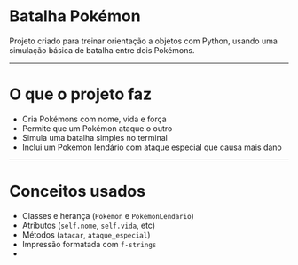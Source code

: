 # Batalha Pokémon

Projeto criado para treinar orientação a objetos com Python, usando uma simulação básica de batalha entre dois Pokémons.

---

# O que o projeto faz

- Cria Pokémons com nome, vida e força
- Permite que um Pokémon ataque o outro
- Simula uma batalha simples no terminal
- Inclui um Pokémon lendário com ataque especial que causa mais dano

---

# Conceitos usados

- Classes e herança (`Pokemon` e `PokemonLendario`)
- Atributos (`self.nome`, `self.vida`, etc)
- Métodos (`atacar`, `ataque_especial`)
- Impressão formatada com `f-strings`
- 

